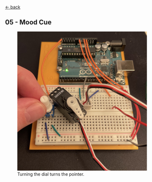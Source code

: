 [<- back](../)

## 05 - Mood Cue

<figure>
    <img src="./demo.jpeg" width=600 alt="demo" title="Demo">
    <figcaption>Turning the dial turns the pointer.</figcaption>
</figure>
